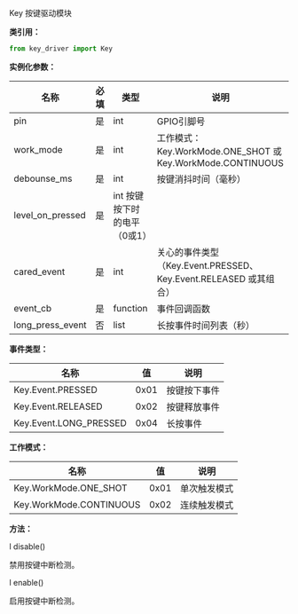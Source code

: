 Key 按键驱动模块

**类引用：**
```python
from key_driver import Key
```

**实例化参数：**

|名称|	必填|	类型|	说明|
|----|----|----|----|
|pin | 是 |  int |	GPIO引脚号 |
| work_mode | 是 |	int| 工作模式：Key.WorkMode.ONE_SHOT 或 Key.WorkMode.CONTINUOUS |
| debounse_ms |	是	|int|	按键消抖时间（毫秒）|
| level_on_pressed	| 是 |	int	按键按下时的电平（0或1）|
| cared_event |	是 |	int |	关心的事件类型（Key.Event.PRESSED、Key.Event.RELEASED 或其组合）|
| event_cb | 是	| function	| 事件回调函数 |
| long_press_event | 否	| list |长按事件时间列表（秒）|

**事件类型：**

| 名称 | 值 |	说明 |
|----|----|----|
| Key.Event.PRESSED|	0x01|	按键按下事件|
|Key.Event.RELEASED	|0x02|	按键释放事件|
|Key.Event.LONG_PRESSED|	0x04|	长按事件|

**工作模式：**

| 名称|	值 |	说明|
|----|----|----|
|Key.WorkMode.ONE_SHOT|	0x01|	单次触发模式|
|Key.WorkMode.CONTINUOUS|	0x02|	连续触发模式|

**方法：**

l disable()

禁用按键中断检测。

l enable()

启用按键中断检测。